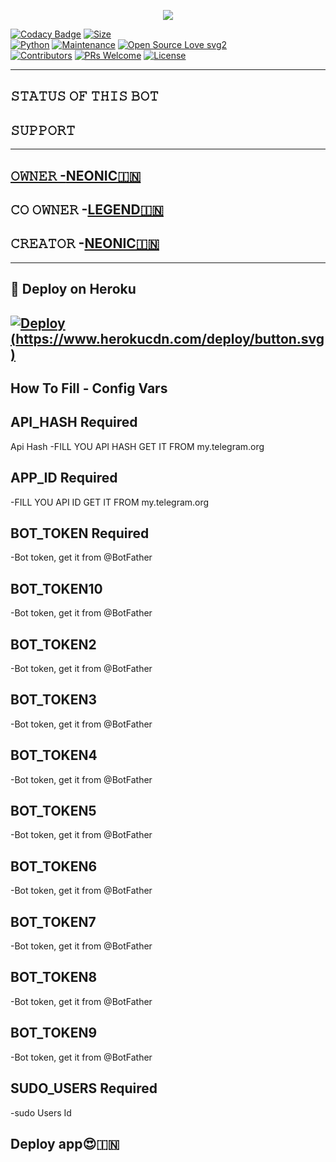 <p align="center">
  <img src="https://telegra.ph/file/47936310360746ffdc2fe.jpg">
</p>


[![Codacy Badge](https://api.codacy.com/project/badge/Grade/f7c51539e67b483bb8d7749acca51d3a)]()
[![Size](https://img.shields.io/github/repo-size/dangerousjatt/SpamBot-2.0?style=flat-square&color=green)]()   
[![Python](https://img.shields.io/badge/Python-v3.9-blue)]()
[![Maintenance](https://img.shields.io/badge/Maintained%3F-yes-green.svg)]()
[![Open Source Love svg2](https://badges.frapsoft.com/os/v2/open-source.svg?v=103)]()   
[![Contributors](https://img.shields.io/github/contributors/dangerousjatt/SpamBot-2.0?style=flat-square&color=green)]()
[![PRs Welcome](https://img.shields.io/badge/PRs-welcome-brightgreen.svg?style=flat-square)]()
[![License](https://img.shields.io/badge/License-AGPL-blue)]()

----

## 𝚂𝚃𝙰𝚃𝚄𝚂 𝙾𝙵 𝚃𝙷𝙸𝚂 𝙱𝙾𝚃 
<p align="left"><a </

-------------------------------------------------

## 𝚂𝚄𝙿𝙿𝙾𝚁𝚃 
                          
<a href="https://t.me/we_are_legendss">
<a href="https://t.me/Englishhindichattingroom">

-------------------------------------------------
## 𝙾𝚆𝙽𝙴𝚁 -[NEONIC🇮🇳](https://t.me/unreal_hun_bro)
## 𝙲𝙾 𝙾𝚆𝙽𝙴𝚁 -[LEGEND🇮🇳](https://t.me/LEGEND_EXPRESS)
## 𝙲𝚁𝙴𝙰𝚃𝙾𝚁 -[NEONIC🇮🇳](https://t.me/unreal_hun_bro)
-------------------------------------------------

## 🚀 Deploy on Heroku 
[![Deploy](https://telegra.ph/file/5e9666867734fc1bd3204.jpg)(https://www.herokucdn.com/deploy/button.svg)](https://heroku.com/deploy?https://github.com/UNREALBOT12/D3V1L-OP-SPAM-BOT)
------------------------------------------------

## How To Fill - Config Vars

## API_HASH Required
Api Hash
-FILL YOU API HASH GET IT FROM my.telegram.org

## APP_ID Required
-FILL YOU API ID GET IT FROM my.telegram.org

## BOT_TOKEN Required
-Bot token, get it from @BotFather

## BOT_TOKEN10
-Bot token, get it from @BotFather

## BOT_TOKEN2
-Bot token, get it from @BotFather

## BOT_TOKEN3
-Bot token, get it from @BotFather

## BOT_TOKEN4
-Bot token, get it from @BotFather

## BOT_TOKEN5
-Bot token, get it from @BotFather

## BOT_TOKEN6
-Bot token, get it from @BotFather

## BOT_TOKEN7
-Bot token, get it from @BotFather

## BOT_TOKEN8
-Bot token, get it from @BotFather

## BOT_TOKEN9
-Bot token, get it from @BotFather

## SUDO_USERS Required
-sudo Users Id

## Deploy app😍🇮🇳
